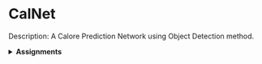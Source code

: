 # CalNet

Description:
 A Calore Prediction Network using Object Detection method.
 

<details>
<summary><strong>Assignments</strong></summary>


  Assignment-1 Track:

- [ ] Aditya
- [ ] Ayush
- [ ] Nitin
- [ ] Prachi
- [ ] Pooja
- [ ] Riya
- [x] Savan
- [ ] Tanisha
- [x] Tanya

</details>